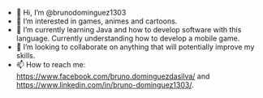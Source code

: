 - 👋 Hi, I’m @brunodominguez1303
- 👀 I’m interested in games, animes and cartoons.
- 🌱 I’m currently learning Java and how to develop software with this language. Currently understanding how to develop a mobile game.
- 💞️ I’m looking to collaborate on anything that will potentially improve my skills.
- 📫 How to reach me: https://www.facebook.com/bruno.dominguezdasilva/ and https://www.linkedin.com/in/bruno-dominguez1303/.
